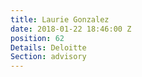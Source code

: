 ```yaml
---
title: Laurie Gonzalez
date: 2018-01-22 18:46:00 Z
position: 62
Details: Deloitte
Section: advisory
---
```


